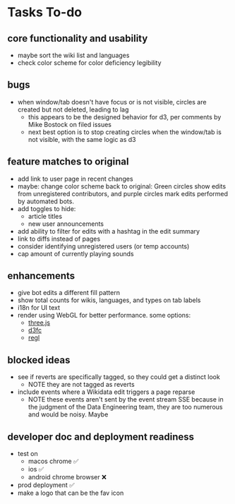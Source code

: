 # Tasks To-do

## core functionality and usability
* maybe sort the wiki list and languages 
* check color scheme for color deficiency legibility

## bugs
* when window/tab doesn't have focus or is not visible, circles are created but not deleted, leading to lag
  * this appears to be the designed behavior for d3, per comments by Mike Bostock on filed issues
  * next best option is to stop creating circles when the window/tab is not visible, with the same logic as d3
  
## feature matches to original
* add link to user page in recent changes
* maybe: change color scheme back to original: Green circles show edits from unregistered contributors, and purple 
  circles mark edits performed by automated bots.
* add toggles to hide: 
  * article titles
  * new user announcements
* add ability to filter for edits with a hashtag in the edit summary
* link to diffs instead of pages
* consider identifying unregistered users (or temp accounts)
* cap amount of currently playing sounds

## enhancements
* give bot edits a different fill pattern
* show total counts for wikis, languages, and types on tab labels
* i18n for UI text
* render using WebGL for better performance. some options:
  * [three.js](https://threejs.org/)
  * [d3fc](https://github.com/d3fc/d3fc) 
  * [regl](https://regl-project.github.io/regl/)

## blocked ideas
* see if reverts are specifically tagged, so they could get a distinct look
  * NOTE they are not tagged as reverts
* include events where a Wikidata edit triggers a page reparse
  * NOTE these events aren't sent by the event stream SSE because in the judgment of the Data Engineering team,
    they are too numerous and would be noisy. Maybe

## developer doc and deployment readiness
* test on 
  * macos chrome ✅
  * ios ✅
  * android chrome browser ❌
* prod deployment ✅
* make a logo that can be the fav icon
